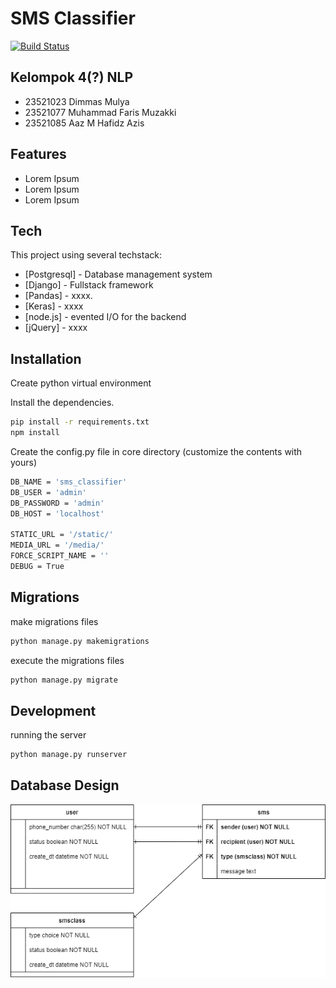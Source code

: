 # SMS Classifier

[![Build Status](https://travis-ci.org/joemccann/dillinger.svg?branch=master)](https://travis-ci.org/joemccann/dillinger)

## Kelompok 4(?) NLP

- 23521023 Dimmas Mulya
- 23521077 Muhammad Faris Muzakki
- 23521085 Aaz M Hafidz Azis

## Features

- Lorem Ipsum
- Lorem Ipsum
- Lorem Ipsum

## Tech

This project using several techstack:

- [Postgresql] - Database management system
- [Django] - Fullstack framework
- [Pandas] - xxxx.
- [Keras] - xxxx
- [node.js] - evented I/O for the backend
- [jQuery] - xxxx

## Installation

Create python virtual environment

Install the dependencies.

```sh
pip install -r requirements.txt
npm install
```

Create the config.py file in core directory (customize the contents with yours)

```sh
DB_NAME = 'sms_classifier'
DB_USER = 'admin'
DB_PASSWORD = 'admin'
DB_HOST = 'localhost'

STATIC_URL = '/static/'
MEDIA_URL = '/media/'
FORCE_SCRIPT_NAME = ''
DEBUG = True
```

## Migrations

make migrations files
```sh
python manage.py makemigrations
```

execute the migrations files 
```sh
python manage.py migrate
```
## Development

running the server

```sh
python manage.py runserver
```
<!--  -->
## Database Design
![Database](static/images/database.png)